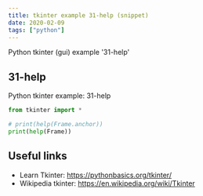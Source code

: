 ```yaml
---
title: tkinter example 31-help (snippet)
date: 2020-02-09
tags: ["python"]
---
```

Python tkinter (gui) example '31-help'


## 31-help

Python tkinter example: 31-help

```python
from tkinter import *

# print(help(Frame.anchor))
print(help(Frame))

```

## Useful links

- Learn Tkinter: https://pythonbasics.org/tkinter/
- Wikipedia tkinter: https://en.wikipedia.org/wiki/Tkinter
